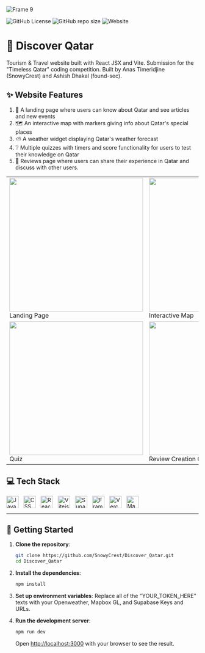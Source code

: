 ![Frame 9](https://github.com/user-attachments/assets/7f79a26c-cf70-4c8c-8aaa-43cf1d422c29)

![GitHub License](https://img.shields.io/github/license/SnowyCrest/Discover_Qatar)
![GitHub repo size](https://img.shields.io/github/repo-size/SnowyCrest/Discover_Qatar)
![Website](https://img.shields.io/website?url=https%3A%2F%2F-URLHERE-)

# 🧭 Discover Qatar
Tourism & Travel website built with React JSX and Vite. Submission for the "Timeless Qatar" coding competition.
Built by Anas Timeridjine (SnowyCrest) and Ashish Dhakal (found-sec).

## ✨ Website Features
1. 🔎 A landing page where users can know about Qatar and see articles and new events
2. 🗺 An interactive map with markers giving info about Qatar's special places
3. ⛅ A weather widget displaying Qatar's weather forecast
4. ❔ Multiple quizzes with timers and score functionality for users to test their knowledge on Qatar
5. 📄 Reviews page where users can share their experience in Qatar and discuss with other users.

<table>
  <tr>
    <td>
      <img src="https://github.com/user-attachments/assets/956a9362-12da-44cc-a99b-1e1eb3d2aac8" width="350">
      <br>Landing Page
    </td>
    <td>
      <img src="https://github.com/user-attachments/assets/a3380d7f-5673-4556-b97e-94be63cb985a" width="350">
      <br>Interactive Map
    </td>
  </tr>
  <tr>
    <td>
      <img src="https://github.com/user-attachments/assets/6e6043da-6bec-49b1-b93e-12d19945bb05" width="350">
      <br>Quiz
    </td>
    <td>
      <img src="https://github.com/user-attachments/assets/fc8f6eb0-bda3-4fd7-8d7f-42afc47ed0b5" width="350">
      <br>Review Creation Card
    </td>
  </tr>
</table>

## 💻 Tech Stack
<img align="left" alt="JavaScript" width="32px" style="padding-right:10px;" src="https://cdn.jsdelivr.net/gh/devicons/devicon/icons/javascript/javascript-plain.svg" />
<img align="left" alt="CSS" width="32px" style="padding-right:10px;" src="https://cdn.jsdelivr.net/gh/devicons/devicon/icons/css3/css3-plain.svg" />
<img align="left" alt="React" width="32px" style="padding-right:10px;" src="https://cdn.jsdelivr.net/gh/devicons/devicon/icons/react/react-original.svg" />
<img align="left" alt="Vitejs" width="32px" style="padding-right:10px;" src="https://cdn.jsdelivr.net/gh/devicons/devicon/icons/vitejs/vitejs-original.svg" />
<img align="left" alt="Supabase" width="32px" style="padding-right:10px;" src="https://cdn.jsdelivr.net/gh/devicons/devicon/icons/supabase/supabase-original.svg" />
<img align="left" alt="Framer Motion" width="32px" style="padding-right:10px;" src="https://cdn.jsdelivr.net/gh/devicons/devicon/icons/framermotion/framermotion-original.svg" />
<img align="left" alt="Vercel" width="32px" style="padding-right:10px;" src="https://cdn.jsdelivr.net/gh/devicons/devicon/icons/vercel/vercel-original.svg" />
<img align="left" alt="Mapbox GL" width="32px" style="padding-right:10px;" src="https://github.com/user-attachments/assets/5e49819c-8a9d-41a4-8d16-2c52e9d0142d" />

<br clear="left" />

---

## 🚀 Getting Started

1. **Clone the repository**:
    ```bash
    git clone https://github.com/SnowyCrest/Discover_Qatar.git
    cd Discover_Qatar
    ```

2. **Install the dependencies**:
    ```bash
    npm install
    ```

3. **Set up environment variables**:
    Replace all of the "YOUR_TOKEN_HERE" texts with your Openweather, Mapbox GL, and Supabase Keys and URLs.

4. **Run the development server**:
    ```bash
    npm run dev
    ```

    Open [http://localhost:3000](http://localhost:3000) with your browser to see the result.


